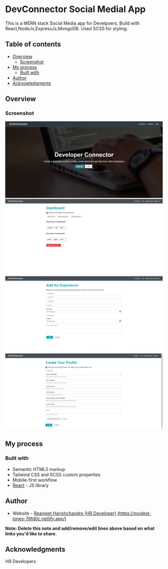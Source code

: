 # DevConnector Social Medial App

This is a MERN stack Social Media app for Develpoers, Build with React,NodeJs,ExpressJs,MongoDB. Used SCSS for styling.

## Table of contents

- [Overview](#overview)
  - [Screenshot](#screenshot)
- [My process](#my-process)
  - [Built with](#built-with)
- [Author](#author)
- [Acknowledgments](#acknowledgments)

## Overview

### Screenshot

![](./screenshota.jpg)
![](./screenshotb.jpg)
![](./screenshotc.jpg)
![](./screenshotd.jpg)

## My process

### Built with

- Semantic HTML5 markup
- Tailwind CSS and SCSS custom properties
- Mobile-first workflow
- [React](https://reactjs.org/) - JS library

## Author

- Website - [Reanjeet Harishchandre (HR Developer) (https://modest-jones-78fd0c.netlify.app/)](https://www.your-site.com)

**Note: Delete this note and add/remove/edit lines above based on what links you'd like to share.**

## Acknowledgments

HR Developers

